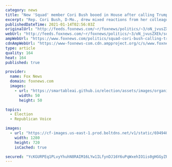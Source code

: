 ```yaml
---
category: news
title: "New 'Squad' member Cori Bush booed in House after calling Trump 'White supremacist in chief’"
excerpt: "Rep. Cori Bush, D-Mo., drew mixed reactions from her colleagues on Capitol Hill on Wednesday after calling President Trump a White supremacist."
publishedDateTime: 2021-01-14T02:56:03Z
originalUrl: "http://feeds.foxnews.com/~r/foxnews/politics/~3/oN_jvusZXEk/squad-cori-bush-calling-trump-white-supremacist"
webUrl: "http://feeds.foxnews.com/~r/foxnews/politics/~3/oN_jvusZXEk/squad-cori-bush-calling-trump-white-supremacist"
ampWebUrl: "https://www.foxnews.com/politics/squad-cori-bush-calling-trump-white-supremacist.amp"
cdnAmpWebUrl: "https://www-foxnews-com.cdn.ampproject.org/c/s/www.foxnews.com/politics/squad-cori-bush-calling-trump-white-supremacist.amp"
type: article
quality: 164
heat: 164
published: true

provider:
  name: Fox News
  domain: foxnews.com
  images:
    - url: "https://smartableai.github.io/election/assets/images/organizations/foxnews.com-50x50.jpg"
      width: 50
      height: 50

topics:
  - Election
  - Republican Voice

images:
  - url: "https://cf-images.us-east-1.prod.boltdns.net/v1/static/694940094001/8c0ff7ca-92a9-447d-a84d-8ca44f2eae06/f6811563-0971-4869-bc00-44dd4ccfaa63/1280x720/match/image.jpg"
    width: 1280
    height: 720
    isCached: true

secured: "YcKGURPEq1PLvyYhuhN8RAIM16LYw1ILfynDJ16Y6uPqWxehIO1is0gHGGyZPIhPVJ6tyb9uiGBKs6CH9L2gE9w4fyg+L2O6gaaMsVKnUNRkg7Om/A5Lxz4lrCqaqEuCq590LIRlsCb7LSwB1N90RBS+J/WN9iU8psJV9ccHyrwuhkytX/x1BVga0OqYNSIrFjUvDihPGBFu8OrmY+yqOImknRBVntlKPk0V4Z/gwoKdvqDCt9XqTLGE20HoW4PctsqXTQX+C5IN+V/N2u98czdpjtzcc3ZiyuHQdppW3VvnF3Cemv+FtNySjCREQuRjwkO7hqXpNVKJh7gpYBa3VM8CKJdSZORlhor6ypdGaBE=;NvTJ7yHuVC7HhTEI73I1rA=="
---
```


